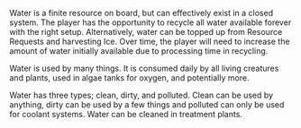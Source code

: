 Water is a finite resource on board, but can effectively exist in a closed system. The player has the opportunity to recycle all water available forever with the right setup. Alternatively, water can be topped up from Resource Requests and harvesting Ice. Over time, the player will need to increase the amount of water initially available due to processing time in recycling.

Water is used by many things. It is consumed daily by all living creatures and plants, used in algae tanks for oxygen, and potentially more.

Water has three types; clean, dirty, and polluted. Clean can be used by anything, dirty can be used by a few things and polluted can only be used for coolant systems. Water can be cleaned in treatment plants.